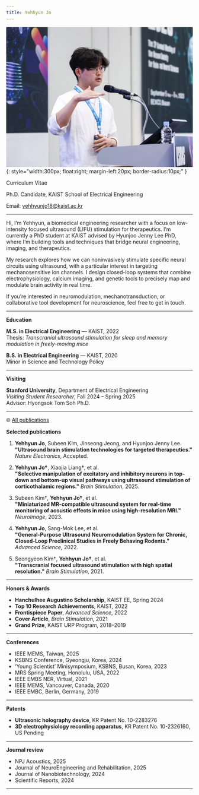 ```yaml
---
title: Yehhyun Jo
---
```


![Profile Photo](2023_KSBNS.jpg){: style="width:300px; float:right; margin-left:20px; border-radius:10px;" }

Curriculum Vitae

Ph.D. Candidate, KAIST School of Electrical Engineering  

Email: yehhyunjo18@kaist.ac.kr  

---
Hi, I’m Yehhyun, a biomedical engineering researcher with a focus on low-intensity focused ultrasound (LIFU) stimulation for therapeutics. I’m currently a PhD student at KAIST advised by Hyunjoo Jenny Lee PhD, where I’m building tools and techniques that bridge neural engineering, imaging, and therapeutics.

My research explores how we can noninvasively stimulate specific neural circuits using ultrasound, with a particular interest in targeting mechanosensitive ion channels. I design closed-loop systems that combine electrophysiology, calcium imaging, and genetic tools to precisely map and modulate brain activity in real time.

If you’re interested in neuromodulation, mechanotransduction, or collaborative tool development for neuroscience, feel free to get in touch.

---

**Education**

**M.S. in Electrical Engineering** — KAIST, 2022  
Thesis: *Transcranial ultrasound stimulation for sleep and memory modulation in freely-moving mice*

**B.S. in Electrical Engineering** — KAIST, 2020  
Minor in Science and Technology Policy

---

**Visiting**

**Stanford University**, Department of Electrical Engineering  
*Visiting Student Researcher*, Fall 2024 – Spring 2025  
Advisor: Hyongsok Tom Soh Ph.D.

---
🌐 [All publications](https://scholar.google.com/citations?user=Zamd4igAAAAJ&hl=en)

**Selected publications**

1. **Yehhyun Jo**, Subeen Kim, Jinseong Jeong, and Hyunjoo Jenny Lee.  
   **"Ultrasound brain stimulation technologies for targeted therapeutics."** *Nature Electronics*, Accepted.

2. **Yehhyun Jo†**, Xiaojia Liang†, et al.  
   **"Selective manipulation of excitatory and inhibitory neurons in top-down and bottom-up visual pathways using ultrasound stimulation of corticothalamic regions."** *Brain Stimulation*, 2025.

3. Subeen Kim†, **Yehhyun Jo†**, et al.  
   **"Miniaturized MR-compatible ultrasound system for real-time monitoring of acoustic effects in mice using high-resolution MRI."** *NeuroImage*, 2023.

4. **Yehhyun Jo**, Sang-Mok Lee, et al.  
   **"General‐Purpose Ultrasound Neuromodulation System for Chronic, Closed‐Loop Preclinical Studies in Freely Behaving Rodents."** *Advanced Science*, 2022.

5. Seongyeon Kim†, **Yehhyun Jo†**, et al.  
   **"Transcranial focused ultrasound stimulation with high spatial resolution."** *Brain Stimulation*, 2021.

---

**Honors & Awards**

- **Hanchulhee Augustino Scholarship**, KAIST EE, Spring 2024  
- **Top 10 Research Achievements**, KAIST, 2022  
- **Frontispiece Paper**, *Advanced Science*, 2022  
- **Cover Article**, *Brain Stimulation*, 2021  
- **Grand Prize**, KAIST URP Program, 2018–2019

---

**Conferences**

- IEEE MEMS, Taiwan, 2025  
- KSBNS Conference, Gyeongju, Korea, 2024  
- ‘Young Scientist’ Minisymposium, KSBNS, Busan, Korea, 2023  
- MRS Spring Meeting, Honolulu, USA, 2022  
- IEEE EMBS NER, Virtual, 2021
- IEEE MEMS, Vancouver, Canada, 2020
- IEEE EMBC, Berlin, Germany, 2019

---

**Patents**

- **Ultrasonic holography device**, KR Patent No. 10-2283276  
- **3D electrophysiology recording apparatus**, KR Patent No. 10-2326160, US Pending

---

**Journal review**

- NPJ Acoustics, 2025
- Journal of NeuroEngineering and Rehabilitation, 2025
- Journal of Nanobiotechnology, 2024
- Scientific Reports, 2024

---
